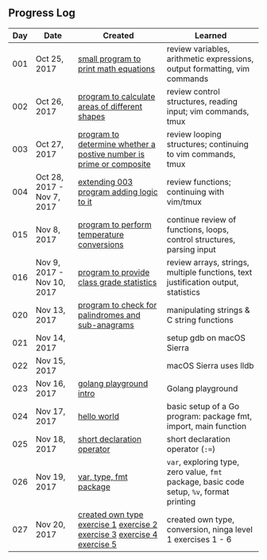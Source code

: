## Progress Log

| Day | Date | Created | Learned |
| --- | --- | --- | --- |
| 001 | Oct 25, 2017 | [small program to print math equations](001) | review variables, arithmetic expressions, output formatting, vim commands  |
| 002 | Oct 26, 2017 | [program to calculate areas of different shapes](002) | review control structures, reading input; vim commands, tmux  |
| 003 | Oct 27, 2017 | [program to determine whether a postive number is prime or composite](003) | review looping structures; continuing to vim commands, tmux  |
| 004 | Oct 28, 2017 - Nov 7, 2017 | [extending 003 program adding logic to it](004) | review functions; continuing with vim/tmux  |
| 015 | Nov 8, 2017 | [program to perform temperature conversions](015) | continue review of functions, loops, control structures, parsing input  |
| 016 | Nov 9, 2017 - Nov 10, 2017 | [program to provide class grade statistics](016) | review arrays, strings, multiple functions, text justification output, statistics  |
| 020 | Nov 13, 2017 | [program to check for palindromes and sub-anagrams](020) | manipulating strings & C string functions  |
| 021 | Nov 14, 2017 | [](020) | setup gdb on macOS Sierra  |
| 022 | Nov 15, 2017 |  | macOS Sierra uses lldb  |
| 023 | Nov 16, 2017 | [golang playground intro](https://play.golang.org/p/v3rrZLwEUC) | Golang playground  |
| 024 | Nov 17, 2017 | [hello world](https://play.golang.org/p/o2NYwbQ7Ig) | basic setup of a Go program: package fmt, import, main function  |
| 025 | Nov 18, 2017 | [short declaration operator](https://play.golang.org/p/GF93YArR2B) | short declaration operator (`:=`)  |
| 026 | Nov 19, 2017 | [var, type, fmt package](https://play.golang.org/p/f-up2o9wOO) | `var`, exploring type, zero value, `fmt` package, basic code setup, `%v`, format printing  |
| 027 | Nov 20, 2017 | [created own type](https://play.golang.org/p/1NqUFF242Y) [exercise 1](https://play.golang.org/p/mpZCr6B0z8) [exercise 2](https://play.golang.org/p/jzHwSlles9) [exercise 3](https://play.golang.org/p/QFctSQB_h3) [exercise 4](https://play.golang.org/p/OQyOGQcTPs) [exercise 5](https://play.golang.org/p/NgA-wXd98v) | created own type, conversion, ninga level 1 exercises 1 - 6 |

